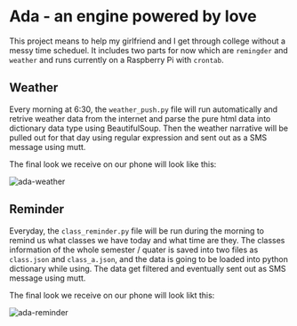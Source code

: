 # Ada - an engine powered by love

This project means to help my girlfriend and I get through college without a messy time scheduel. It includes two parts for now which are `remingder` and `weather` and runs currently on a Raspberry Pi with `crontab`.

## Weather

Every morning at 6:30, the `weather_push.py` file will run automatically and retrive weather data from the internet and parse the pure html data into dictionary data type using BeautifulSoup. Then the weather narrative will be pulled out for that day using regular expression and sent out as a SMS message using mutt.

The final look we receive on our phone will look like this: 

![ada-weather](https://i.imgur.com/FKvfoTV.png)

## Reminder

Everyday, the `class_reminder.py` file will be run during the morning to remind us what classes we have today and what time are they. The classes information of the whole semester / quater is saved into two files as `class.json` and `class_a.json`, and the data is going to be loaded into python dictionary while using. The data get filtered and eventually sent out as SMS message using mutt.

The final look we receive on our phone will look likt this:

![ada-reminder](https://i.imgur.com/5cMFTpy.png)
